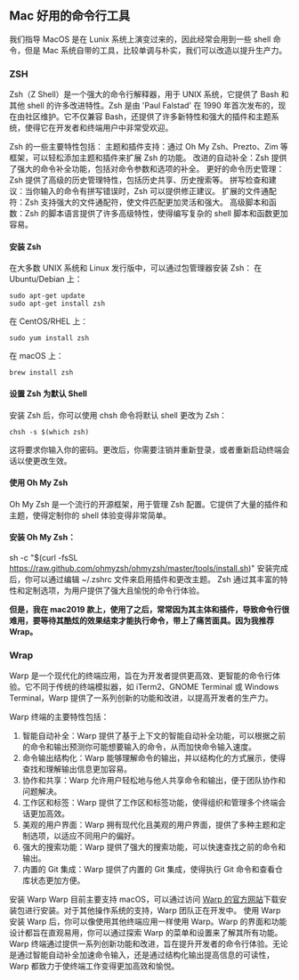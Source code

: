 <!--
 * @Author: cc_ray changrui03@meituan.com
 * @Date: 2024-06-20 11:24:32
 * @LastEditors: cc_ray changrui03@meituan.com
 * @LastEditTime: 2024-06-21 16:14:27
 * @FilePath: /ChenWenle0815/database/CMD.md
 * @Description: 这是默认设置,请设置`customMade`, 打开koroFileHeader查看配置 进行设置: https://github.com/OBKoro1/koro1FileHeader/wiki/%E9%85%8D%E7%BD%AE
-->
## Mac 好用的命令行工具 

我们指导 MacOS 是在 Lunix 系统上演变过来的，因此经常会用到一些 shell 命令，但是 Mac 系统自带的工具，比较单调与朴实，我们可以改造以提升生产力。

### ZSH
Zsh（Z Shell）是一个强大的命令行解释器，用于 UNIX 系统，它提供了 Bash 和其他 shell 的许多改进特性。Zsh 是由 'Paul Falstad' 在 1990 年首次发布的，现在由社区维护。它不仅兼容 Bash，还提供了许多新特性和强大的插件和主题系统，使得它在开发者和终端用户中非常受欢迎。

Zsh 的一些主要特性包括：
主题和插件支持：通过 Oh My Zsh、Prezto、Zim 等框架，可以轻松添加主题和插件来扩展 Zsh 的功能。
改进的自动补全：Zsh 提供了强大的命令补全功能，包括对命令参数和选项的补全。
更好的命令历史管理：Zsh 提供了高级的历史管理特性，包括历史共享、历史搜索等。
拼写检查和建议：当你输入的命令有拼写错误时，Zsh 可以提供修正建议。
扩展的文件通配符：Zsh 支持强大的文件通配符，使文件匹配更加灵活和强大。
高级脚本和函数：Zsh 的脚本语言提供了许多高级特性，使得编写复杂的 shell 脚本和函数更加容易。

#### 安装 Zsh
在大多数 UNIX 系统和 Linux 发行版中，可以通过包管理器安装 Zsh：
在 Ubuntu/Debian 上：
``` shell
sudo apt-get update
sudo apt-get install zsh
```
在 CentOS/RHEL 上：
``` shell
sudo yum install zsh
```
在 macOS 上：
``` shell
brew install zsh
```

#### 设置 Zsh 为默认 Shell
安装 Zsh 后，你可以使用 chsh 命令将默认 shell 更改为 Zsh：
``` shell
chsh -s $(which zsh)
``` 
这将要求你输入你的密码。更改后，你需要注销并重新登录，或者重新启动终端会话以使更改生效。

#### 使用 Oh My Zsh
Oh My Zsh 是一个流行的开源框架，用于管理 Zsh 配置。它提供了大量的插件和主题，使得定制你的 shell 体验变得非常简单。

#### 安装 Oh My Zsh：
sh -c "$(curl -fsSL https://raw.github.com/ohmyzsh/ohmyzsh/master/tools/install.sh)"
安装完成后，你可以通过编辑 ~/.zshrc 文件来启用插件和更改主题。
Zsh 通过其丰富的特性和定制选项，为用户提供了强大且愉悦的命令行体验。

**但是，我在 mac2019 款上，使用了之后，常常因为其主体和插件，导致命令行很难用，要等待其酷炫的效果结束才能执行命令，带上了痛苦面具。因为我推荐 Wrap。**

### Wrap 
Warp 是一个现代化的终端应用，旨在为开发者提供更高效、更智能的命令行体验。它不同于传统的终端模拟器，如 iTerm2、GNOME Terminal 或 Windows Terminal，Warp 提供了一系列创新的功能和改进，以提高开发者的生产力。

Warp 终端的主要特性包括：
1. 智能自动补全：Warp 提供了基于上下文的智能自动补全功能，可以根据之前的命令和输出预测你可能想要输入的命令，从而加快命令输入速度。
2. 命令输出结构化：Warp 能够理解命令的输出，并以结构化的方式展示，使得查找和理解输出信息更加容易。
3. 协作和共享：Warp 允许用户轻松地与他人共享命令和输出，便于团队协作和问题解决。
4. 工作区和标签：Warp 提供了工作区和标签功能，使得组织和管理多个终端会话更加高效。
5. 美观的用户界面：Warp 拥有现代化且美观的用户界面，提供了多种主题和定制选项，以适应不同用户的偏好。
6. 强大的搜索功能：Warp 提供了强大的搜索功能，可以快速查找之前的命令和输出。
7. 内置的 Git 集成：Warp 提供了内置的 Git 集成，使得执行 Git 命令和查看仓库状态更加方便。

安装 Warp
Warp 目前主要支持 macOS，可以通过访问 [Warp 的官方网站](https://www.warp.dev/)下载安装包进行安装。对于其他操作系统的支持，Warp 团队正在开发中。
使用 Warp
安装 Warp 后，你可以像使用其他终端应用一样使用 Warp。Warp 的界面和功能设计都旨在直观易用，你可以通过探索 Warp 的菜单和设置来了解其所有功能。
Warp 终端通过提供一系列创新功能和改进，旨在提升开发者的命令行体验。无论是通过智能自动补全加速命令输入，还是通过结构化输出提高信息的可读性，Warp 都致力于使终端工作变得更加高效和愉悦。